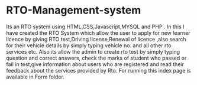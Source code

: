 # RTO-Management-system
Its an RTO system using HTML,CSS,Javascript,MYSQL and PHP .
In this I have created the RTO System which allow the user to apply for new learner licence by giving RTO test,Driving license,Renewal of licence ,also search for their vehicle details by simply typing vehicle no. and all other rto services etc.
Also its allow the admin to create rto test by simply typing question and correct answers, check the marks of student who passed or fail in test,give information about users who are registered and read their feedback about the services provided by Rto.
For running this index page is available in Form folder.
